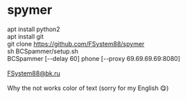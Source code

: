 # spymer

apt install python2 <br>
apt install git <br>
git clone https://github.com/FSystem88/spymer <br>
sh BCSpammer/setup.sh <br>
BCSpammer [--delay 60] phone [--proxy 69.69.69.69:8080] <br>
<br>
FSystem88@bk.ru
<br>
<br>
Why the not works color of text (sorry for my English 😋)
